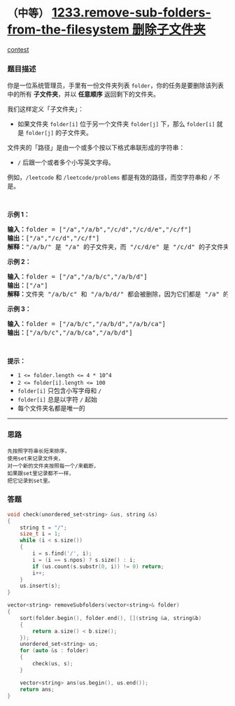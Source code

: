# `（中等）` [1233.remove-sub-folders-from-the-filesystem 删除子文件夹](https://leetcode-cn.com/problems/remove-sub-folders-from-the-filesystem/)

[contest](https://leetcode-cn.com/contest/weekly-contest-159/problems/remove-sub-folders-from-the-filesystem/)

### 题目描述
<p>你是一位系统管理员，手里有一份文件夹列表 <code>folder</code>，你的任务是要删除该列表中的所有 <strong>子文件夹</strong>，并以 <strong>任意顺序</strong> 返回剩下的文件夹。</p>
<p>我们这样定义「子文件夹」：</p>
<ul>
	<li>如果文件夹&nbsp;<code>folder[i]</code>&nbsp;位于另一个文件夹&nbsp;<code>folder[j]</code>&nbsp;下，那么&nbsp;<code>folder[i]</code>&nbsp;就是&nbsp;<code>folder[j]</code>&nbsp;的子文件夹。</li>
</ul>

<p>文件夹的「路径」是由一个或多个按以下格式串联形成的字符串：</p>
<ul>
	<li><code>/</code>&nbsp;后跟一个或者多个小写英文字母。</li>
</ul>

<p>例如，<code>/leetcode</code>&nbsp;和&nbsp;<code>/leetcode/problems</code>&nbsp;都是有效的路径，而空字符串和&nbsp;<code>/</code>&nbsp;不是。</p>
<p>&nbsp;</p>
<p><strong>示例 1：</strong></p>
<pre><strong>输入：</strong>folder = ["/a","/a/b","/c/d","/c/d/e","/c/f"]
<strong>输出：</strong>["/a","/c/d","/c/f"]
<strong>解释：</strong>"/a/b/" 是 "/a" 的子文件夹，而 "/c/d/e" 是 "/c/d" 的子文件夹。
</pre>

<p><strong>示例 2：</strong></p>
<pre><strong>输入：</strong>folder = ["/a","/a/b/c","/a/b/d"]
<strong>输出：</strong>["/a"]
<strong>解释：</strong>文件夹 "/a/b/c" 和 "/a/b/d/" 都会被删除，因为它们都是 "/a" 的子文件夹。
</pre>

<p><strong>示例 3：</strong></p>
<pre><strong>输入：</strong>folder = ["/a/b/c","/a/b/d","/a/b/ca"]
<strong>输出：</strong>["/a/b/c","/a/b/ca","/a/b/d"]
</pre>

<p>&nbsp;</p>
<p><strong>提示：</strong></p>
<ul>
	<li><code>1 &lt;= folder.length&nbsp;&lt;= 4 * 10^4</code></li>
	<li><code>2 &lt;= folder[i].length &lt;= 100</code></li>
	<li><code>folder[i]</code>&nbsp;只包含小写字母和 <code>/</code></li>
	<li><code>folder[i]</code>&nbsp;总是以字符 <code>/</code>&nbsp;起始</li>
	<li>每个文件夹名都是唯一的</li>
</ul>

---
### 思路
```
先按照字符串长短来排序，
使用set来记录文件夹，
对一个新的文件夹按照每一个/来截断，
如果跟set里记录都不一样，
把它记录到set里。
```



### 答题
``` C++
void check(unordered_set<string> &us, string &s)
{
	string t = "/";
	size_t i = 1;
	while (i < s.size())
	{
		i = s.find('/', i);
		i = (i == s.npos) ? s.size() : i;
		if (us.count(s.substr(0, i)) != 0) return;
		i++;
	}
	us.insert(s);
}

vector<string> removeSubfolders(vector<string>& folder)
{
	sort(folder.begin(), folder.end(), [](string &a, string&b)
	{
		return a.size() < b.size();
	});
	unordered_set<string> us;
	for (auto &s : folder)
	{
		check(us, s);
	}

	vector<string> ans(us.begin(), us.end());
	return ans;
}
```




